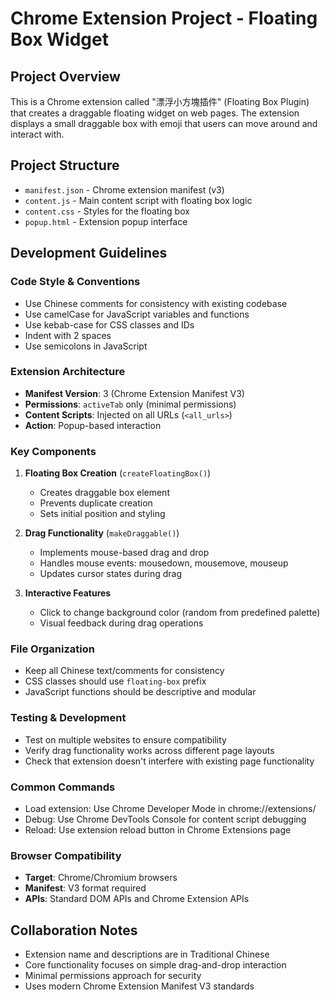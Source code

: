 # Chrome Extension Project - Floating Box Widget

## Project Overview

This is a Chrome extension called "漂浮小方塊插件" (Floating Box Plugin) that creates a draggable floating widget on web pages. The extension displays a small draggable box with emoji that users can move around and interact with.

## Project Structure

- `manifest.json` - Chrome extension manifest (v3)
- `content.js` - Main content script with floating box logic
- `content.css` - Styles for the floating box
- `popup.html` - Extension popup interface

## Development Guidelines

### Code Style & Conventions

- Use Chinese comments for consistency with existing codebase
- Use camelCase for JavaScript variables and functions
- Use kebab-case for CSS classes and IDs
- Indent with 2 spaces
- Use semicolons in JavaScript

### Extension Architecture

- **Manifest Version**: 3 (Chrome Extension Manifest V3)
- **Permissions**: `activeTab` only (minimal permissions)
- **Content Scripts**: Injected on all URLs (`<all_urls>`)
- **Action**: Popup-based interaction

### Key Components

1. **Floating Box Creation** (`createFloatingBox()`)
   - Creates draggable box element
   - Prevents duplicate creation
   - Sets initial position and styling

2. **Drag Functionality** (`makeDraggable()`)
   - Implements mouse-based drag and drop
   - Handles mouse events: mousedown, mousemove, mouseup
   - Updates cursor states during drag

3. **Interactive Features**
   - Click to change background color (random from predefined palette)
   - Visual feedback during drag operations

### File Organization

- Keep all Chinese text/comments for consistency
- CSS classes should use `floating-box` prefix
- JavaScript functions should be descriptive and modular

### Testing & Development

- Test on multiple websites to ensure compatibility
- Verify drag functionality works across different page layouts
- Check that extension doesn't interfere with existing page functionality

### Common Commands

- Load extension: Use Chrome Developer Mode in chrome://extensions/
- Debug: Use Chrome DevTools Console for content script debugging
- Reload: Use extension reload button in Chrome Extensions page

### Browser Compatibility

- **Target**: Chrome/Chromium browsers
- **Manifest**: V3 format required
- **APIs**: Standard DOM APIs and Chrome Extension APIs

## Collaboration Notes

- Extension name and descriptions are in Traditional Chinese
- Core functionality focuses on simple drag-and-drop interaction
- Minimal permissions approach for security
- Uses modern Chrome Extension Manifest V3 standards
